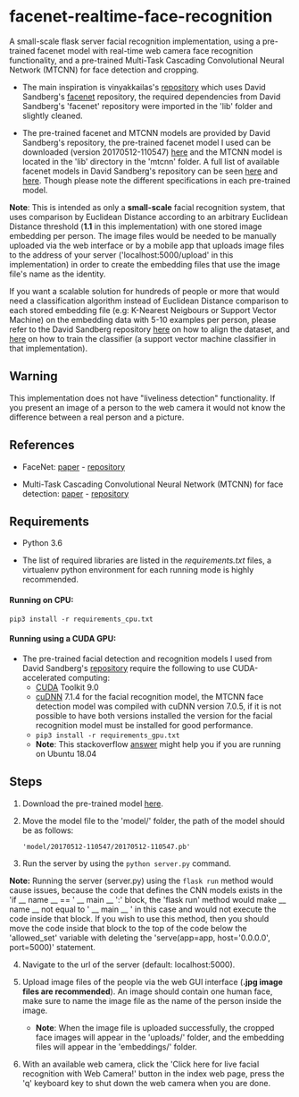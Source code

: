 # facenet-realtime-face-recognition

A small-scale flask server facial recognition implementation, using a pre-trained facenet model with real-time web camera face recognition functionality, and a pre-trained Multi-Task Cascading Convolutional Neural Network (MTCNN) for face detection and cropping.

* The main inspiration is vinyakkailas's [repository](https://github.com/vinayakkailas/Face_Recognition) which uses David Sandberg's [facenet](https://github.com/davidsandberg/facenet) repository, the required dependencies from David Sandberg's 'facenet' repository were imported in the 'lib' folder and slightly cleaned.

* The pre-trained facenet and MTCNN models are provided by David Sandberg's repository, the pre-trained facenet model I used can be downloaded (version 20170512-110547) [here](https://drive.google.com/file/d/0B5MzpY9kBtDVZ2RpVDYwWmxoSUk/edit) and the MTCNN model is located in the 'lib' directory in the 'mtcnn' folder. A full list of available facenet models in David Sandberg's repository can be seen [here](https://github.com/davidsandberg/facenet/wiki/Training-using-the-VGGFace2-dataset#difference-to-previous-models) and [here](https://github.com/davidsandberg/facenet#pre-trained-models). Though please note the different specifications in each pre-trained model.

**Note**: This is intended as only a **small-scale** facial recognition system, that uses comparison by Euclidean Distance according to an arbitrary Euclidean Distance threshold (**1.1** in this implementation) with one stored image embedding per person. The image files would be needed to be manually uploaded via the web interface or by a mobile app that uploads image files to the address of your server ('localhost:5000/upload' in this implementation) in order to create the embedding files that use the image file's name as the identity.

If you want a scalable solution for hundreds of people or more that would need a classification algorithm instead of Euclidean Distance comparison to each stored embedding file (e.g: K-Nearest Neigbours or Support Vector Machine) on the embedding data with 5-10 examples per person, please refer to the David Sandberg repository [here](https://github.com/davidsandberg/facenet/wiki/Validate-on-lfw#4-align-the-lfw-dataset) on how to align the dataset, and [here](https://github.com/davidsandberg/facenet/wiki/Train-a-classifier-on-own-images) on how to train the classifier (a support vector machine classifier in that implementation).

## Warning
This implementation does not have "liveliness detection" functionality. If you present an image of a person to the web camera it would not know the difference between a real person and a picture.

## References
* FaceNet: [paper](https://arxiv.org/abs/1503.03832) - [repository](https://github.com/davidsandberg/facenet) 


* Multi-Task Cascading Convolutional Neural Network (MTCNN) for face detection: [paper](https://arxiv.org/abs/1604.02878) - [repository](https://github.com/kpzhang93/MTCNN_face_detection_alignment)


## Requirements
* Python 3.6

* The list of required libraries are listed in the *requirements.txt* files, a virtualenv python environment for each running mode is highly recommended.

#### Running on CPU:
```pip3 install -r requirements_cpu.txt```

#### Running using a CUDA GPU:
* The pre-trained facial detection and recognition models I used from David Sandberg's [repository](https://github.com/davidsandberg/facenet) require the following to use CUDA-accelerated computing:
    * [CUDA](https://developer.nvidia.com/cuda-90-download-archive) Toolkit 9.0
    * [cuDNN](https://developer.nvidia.com/cudnn) 7.1.4 for the facial recognition model, the MTCNN face detection model was compiled with cuDNN version 7.0.5, if it is not possible to have both versions installed the version for the facial recognition model must be installed for good performance.
    * ```pip3 install -r requirements_gpu.txt```
    * __Note__: This stackoverflow [answer](https://stackoverflow.com/questions/48428415/importerror-libcublas-so-9-0-cannot-open-shared-object-file#48429585) might help you if you are running on Ubuntu 18.04
    
## Steps
1. Download the pre-trained model [here](https://drive.google.com/file/d/0B5MzpY9kBtDVZ2RpVDYwWmxoSUk/edit).

2. Move the model file to the 'model/' folder, the path of the model should be as follows:

     ```'model/20170512-110547/20170512-110547.pb'```

3. Run the server by using the ```python server.py``` command.

__Note:__ Running the server (server.py) using the ```flask run``` method would cause issues, because the code that defines the CNN models exists in the 'if __ name __ == ' __ main __ ':' block, the 'flask run' method would make __ name __ not equal to ' __ main __ ' in this case and would not execute the code inside that block. If you wish to use this method, then you should move the code inside that block to the top of the code below the 'allowed_set' variable with deleting the 'serve(app=app, host='0.0.0.0', port=5000)' statement.

4. Navigate to the url of the server (default: localhost:5000).

5. Upload image files of the people via the web GUI interface (**.jpg image files are recommended**). An image should contain one human face, make sure to name the image file as the name of the person inside the image.

    * **Note**: When the image file is uploaded successfully, the cropped face images will appear in the 'uploads/' folder, and the embedding files will appear in the 'embeddings/' folder.

6. With an available web camera, click the 'Click here for live facial recognition with Web Camera!' button in the index web page, press the 'q' keyboard key to shut down the web camera when you are done.
